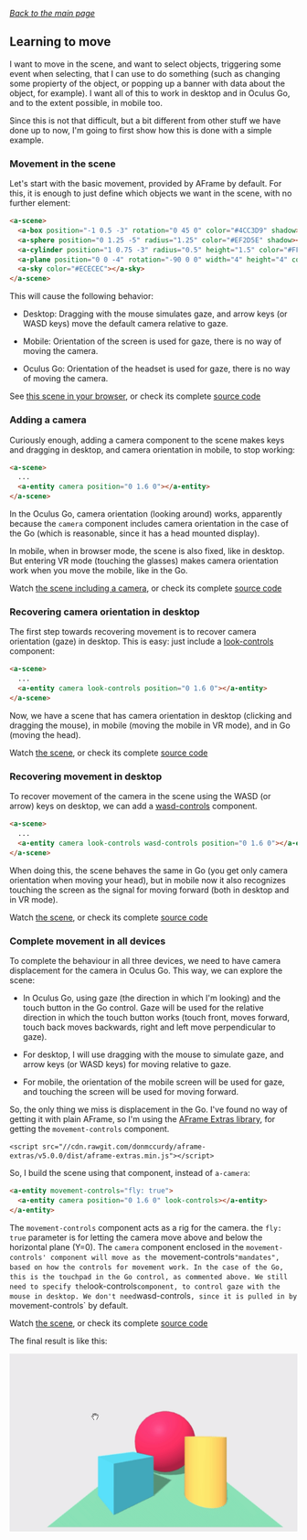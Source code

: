 
*[Back to the main page](../README.md)*

## Learning to move

I want to move in the scene, and want to select objects, triggering some event when selecting,
that I can use to do something (such as changing some propierty of the object,
or popping up a banner with data about the object, for example).
I want all of this to work in desktop and in Oculus Go,
and to the extent possible, in mobile too.

Since this is not that difficult, but a bit different from other stuff
we have done up to now, I'm going to first show how this is done with a simple example.

### Movement in the scene

Let's start with the basic movement, provided by  AFrame by default.
For this, it is enough to just define which objects we want in the scene,
with no further element:

```html
<a-scene>
  <a-box position="-1 0.5 -3" rotation="0 45 0" color="#4CC3D9" shadow></a-box>
  <a-sphere position="0 1.25 -5" radius="1.25" color="#EF2D5E" shadow></a-sphere>
  <a-cylinder position="1 0.75 -3" radius="0.5" height="1.5" color="#FFC65D" shadow></a-cylinder>
  <a-plane position="0 0 -4" rotation="-90 0 0" width="4" height="4" color="#7BC8A4" shadow></a-plane>
  <a-sky color="#ECECEC"></a-sky>
</a-scene>
```

This will cause the following behavior:

* Desktop: Dragging with the mouse simulates gaze,
and arrow keys (or WASD keys) move the default camera relative to gaze.

* Mobile: Orientation of the screen is used for gaze,
there is no way of moving the camera.

* Oculus Go: Orientation of the headset is used for gaze,
there is no way of moving the camera.

See [this scene in your browser](basic.html),
or check its complete [source code](https://github.com/jgbarah/aframe-playground/blob/master/interaction-01/basic.html)

### Adding a camera

Curiously enough, adding a camera component to the scene makes keys and dragging in desktop,
and camera orientation in mobile, to stop working:

```html
<a-scene>
  ...
  <a-entity camera position="0 1.6 0"></a-entity>
</a-scene>
```

In the Oculus Go, camera orientation (looking around) works,
apparently because the `camera` component includes camera orientation
in the case of the Go (which is reasonable,
since it has a head mounted display).

In mobile, when in browser mode, the scene is also fixed,
like in desktop. But entering VR mode (touching the glasses)
makes camera orientation work when you move the mobile,
like in the Go.

Watch [the scene including a camera](basic-camera.html),
or check its complete [source code](https://github.com/jgbarah/aframe-playground/blob/master/interaction-01/basic-camera.html)


### Recovering camera orientation in desktop

The first step towards recovering movement is to recover camera orientation (gaze)
in desktop. This is easy: just include a
[look-controls](https://aframe.io/docs/0.8.0/components/look-controls.html) component:

```html
<a-scene>
  ...
  <a-entity camera look-controls position="0 1.6 0"></a-entity>
</a-scene>
```

Now, we have a scene that has camera orientation in desktop (clicking and dragging the mouse),
in mobile (moving the mobile in VR mode), and in Go (moving the head).

Watch [the scene](moving-camera.html),
or check its complete [source code](https://github.com/jgbarah/aframe-playground/blob/master/interaction-01/moving-camera.html)

### Recovering movement in desktop

To recover movement of the camera in the scene using the WASD (or arrow)
keys on desktop, we can add a
[wasd-controls](https://aframe.io/docs/0.8.0/components/wasd-controls.html) component.

```html
<a-scene>
  ...
  <a-entity camera look-controls wasd-controls position="0 1.6 0"></a-entity>
</a-scene>
```

When doing this, the scene behaves the same in Go (you get only camera orientation
when moving your head), but in mobile now it also recognizes
touching the screen as the signal for moving forward
(both in desktop and in VR mode).

Watch [the scene](moving-camera-2.html),
or check its complete [source code](https://github.com/jgbarah/aframe-playground/blob/master/interaction-01/moving-camera-2.html)

### Complete movement in all devices

To complete the behaviour in all three devices, we need to have camera
displacement for the camera in Oculus Go. This way,
we can explore the scene:

* In Oculus Go, using gaze (the direction in which I'm looking)
and the touch button in the Go control. Gaze will be used for the relative
direction in which the touch button works (touch front, moves forward,
touch back moves backwards, right and left move perpendicular to gaze).

* For desktop, I will use dragging with the mouse to simulate gaze,
and arrow keys (or WASD keys) for moving relative to gaze.

* For mobile, the orientation of the mobile screen will be used for gaze,
and touching the screen will be used for moving forward.

So, the only thing we miss is displacement in the Go.
I've found no way of getting it with plain AFrame,
so I'm using the
[AFrame Extras library](https://github.com/donmccurdy/aframe-extras),
for getting the `movement-controls` component.

```
<script src="//cdn.rawgit.com/donmccurdy/aframe-extras/v5.0.0/dist/aframe-extras.min.js"></script>
```

So, I  build the scene using that component, instead of `a-camera`:

```html
<a-entity movement-controls="fly: true">
  <a-entity camera position="0 1.6 0" look-controls></a-entity>
</a-entity>
```

The `movement-controls` component acts as a rig for the camera.
the `fly: true` parameter is for letting the camera move above and below the
horizontal plane (Y=0).
The `camera` component enclosed in the `movement-controls' component
will move as the `movement-controls` "mandates", based on how the
controls for movement work. In the case of the Go, this is the touchpad
in the Go control, as commented above.
We still need to specify the `look-controls` component,
to control gaze with the mouse in desktop.
We don't need `wasd-controls`, since it is pulled in by
`movement-controls` by default.

Watch [the scene](moving-camera-3.html),
or check its complete [source code](https://github.com/jgbarah/aframe-playground/blob/master/interaction-01/moving-camera-3.html)

The final result is like this:

![Moving the camera in an AFrame scene](aframe-moving.gif)